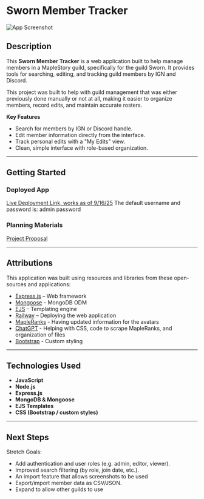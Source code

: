 # Sworn Member Tracker

![App Screenshot](https://media.discordapp.net/attachments/1192937757966868612/1417503542368927795/image.png?ex=68cab88c&is=68c9670c&hm=de8a42ed175fdca2f0a5206055569be7a87e9e82a4798068154134ba62425421&=&format=webp&quality=lossless&width=1604&height=972)

## Description

This **Sworn Member Tracker** is a web application built to help manage members in a MapleStory guild, specifically for the guild Sworn. It provides tools for searching, editing, and tracking guild members by IGN and Discord.

This project was built to help with guild management that was either previously done manually or not at all, making it easier to organize members, record edits, and maintain accurate rosters.

**Key Features**

- Search for members by IGN or Discord handle.
- Edit member information directly from the interface.
- Track personal edits with a "My Edits" view.
- Clean, simple interface with role-based organization.

---

## Getting Started

### Deployed App

[Live Deployment Link, works as of 9/16/25](https://maplestory-sworn-member-tracker-production.up.railway.app/roster)
The default username and password is:
admin
password

### Planning Materials

[Project Proposal](https://trello.com/b/7hbCnHqI/men-stack-crud-app-project-maplestory-guild-input)

---

## Attributions

This application was built using resources and libraries from these open-sources and applications:

- [Express.js](https://expressjs.com/) – Web framework
- [Mongoose](https://mongoosejs.com/) – MongoDB ODM
- [EJS](https://ejs.co/) – Templating engine
- [Railway](https://railway.com/) – Deploying the web application
- [MapleRanks](https://mapleranks.com/) - Having updated information for the avatars
- [ChatGPT](https://chatgpt.com/) - Helping with CSS, code to scrape MapleRanks, and organization of files
- [Bootstrap](https://getbootstrap.com/) - Custom styling

---

## Technologies Used

- **JavaScript**
- **Node.js**
- **Express.js**
- **MongoDB & Mongoose**
- **EJS Templates**
- **CSS (Bootstrap / custom styles)**

---

## Next Steps

Stretch Goals:

- Add authentication and user roles (e.g. admin, editor, viewer).
- Improved search filtering (by role, join date, etc.).
- An import feature that allows screenshots to be used
- Export/import member data as CSV/JSON.
- Expand to allow other guilds to use
